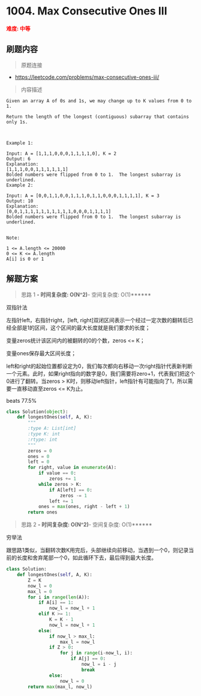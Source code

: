 # 1004. Max Consecutive Ones III

**<font color=red>难度: 中等</font>**

## 刷题内容

> 原题连接

* https://leetcode.com/problems/max-consecutive-ones-iii/

> 内容描述

```
Given an array A of 0s and 1s, we may change up to K values from 0 to 1.

Return the length of the longest (contiguous) subarray that contains only 1s. 

 

Example 1:

Input: A = [1,1,1,0,0,0,1,1,1,1,0], K = 2
Output: 6
Explanation: 
[1,1,1,0,0,1,1,1,1,1,1]
Bolded numbers were flipped from 0 to 1.  The longest subarray is underlined.
Example 2:

Input: A = [0,0,1,1,0,0,1,1,1,0,1,1,0,0,0,1,1,1,1], K = 3
Output: 10
Explanation: 
[0,0,1,1,1,1,1,1,1,1,1,1,0,0,0,1,1,1,1]
Bolded numbers were flipped from 0 to 1.  The longest subarray is underlined.
 

Note:

1 <= A.length <= 20000
0 <= K <= A.length
A[i] is 0 or 1 
```

## 解题方案

> 思路 1
******- 时间复杂度: O(N^2)******- 空间复杂度: O(1)******

双指针法

左指针left，右指针right，[left, right]双闭区间表示一个经过一定次数的翻转后已经全部是1的区间，这个区间的最大长度就是我们要求的长度；

变量zeros统计该区间内的被翻转的0的个数，zeros <= K；

变量ones保存最大区间长度；

left和right的起始位置都设定为0，我们每次都向右移动一次right指针代表新判断一个元素。此时，如果right指向的数字是0，我们需要将zero+1，代表我们把这个0进行了翻转。当zeros > K时，则移动left指针，left指针有可能指向了1，所以需要一直移动直至zeros <= K为止。

beats 77.5%
```python
class Solution(object):
    def longestOnes(self, A, K):
        """
        :type A: List[int]
        :type K: int
        :rtype: int
        """
        zeros = 0
        ones = 0
        left = 0
        for right, value in enumerate(A):
            if value == 0:
                zeros += 1
            while zeros > K:
                if A[left] == 0:
                    zeros -= 1
                left += 1
            ones = max(ones, right - left + 1)
        return ones
```


> 思路 2
******- 时间复杂度: O(N^2)******- 空间复杂度: O(1)******

穷举法

跟思路1类似，当翻转次数K用完后，头部继续向前移动，当遇到一个0，则记录当前的长度和舍弃尾部一个0，如此循环下去，最后得到最大长度。

```python
class Solution:
    def longestOnes(self, A, K):
        Z = K
        now_l = 0
        max_l = 0
        for i in range(len(A)):
            if A[i] == 1:
                now_l = now_l + 1
            elif K >= 1:
                K = K - 1
                now_l = now_l + 1
            else:
                if now_l > max_l:
                    max_l = now_l
                if Z > 0:
                    for j in range(i-now_l, i):
                        if A[j] == 0:
                            now_l = i - j
                            break
                else:
                    now_l = 0
        return max(max_l, now_l)
```
